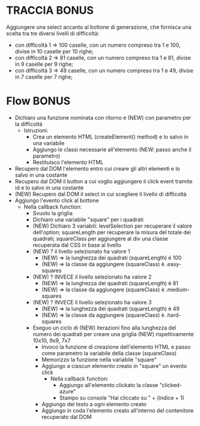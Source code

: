 # TRACCIA BONUS
Aggiungere una select accanto al bottone di generazione, che fornisca una scelta tra tre diversi livelli di difficoltà:
- con difficoltà 1 => 100 caselle, con un numero compreso tra 1 e 100, divise in 10 caselle per 10 righe;
- con difficoltà 2 => 81 caselle, con un numero compreso tra 1 e 81, divise in 9 caselle per 9 righe;
- con difficoltà 3 => 49 caselle, con un numero compreso tra 1 e 49, divise in 7 caselle per 7 righe;

# Flow BONUS
- Dichiaro una funzione nominata con ritorno e (NEW) con parametro per la difficoltà
    - Istruzioni:
        - Crea un elemento HTML (createElement() method) e lo salvo in una variabile
        - Aggiungo le classi necessarie all'elemento (NEW: passo anche il parametro)
        - Restituisco l'elemento HTML
- Recupero dal DOM l'elemento entro cui creare gli altri elementi e lo salvo in una costante
- Recupero dal DOM il button a cui voglio aggiungere il click event tramite id e lo salvo in una costante
- (NEW) Recupero dal DOM il select in cui scegliere il livello di difficoltà
- Aggiungo l'evento click al bottone
    - Nella callback function:
        - Svuoto la griglia
        - Dichiaro una variabile "square" per i quadrati
        - (NEW) Dichiaro 3 variabili: levelSelection per recuperare il valore dell'option; squareLength per recuperare la misura del totale dei quadrati; squareClass per aggiungere al div una classe recuperata dal CSS in base al livello
        - (NEW) ? il livello selezionato ha valore 1
            - (NEW) => la lunghezza dei quadrati (squareLength) è 100
            - (NEW) => la classe da aggiungere (squareClass) è .easy-squares
        - (NEW) ? INVECE il livello selezionato ha valore 2
            - (NEW) => la lunghezza dei quadrati (squareLength) è 81
            - (NEW) => la classe da aggiungere (squareClass) è .medium-squares
        - (NEW) ? INVECE il livello selezionato ha valore 3
            - (NEW) => la lunghezza dei quadrati (squareLength) è 49
            - (NEW) => la classe da aggiungere (squareClass) è .hard-squares
        - Eseguo un ciclo di (NEW) iterazioni fino alla lunghezza del numero dei quadrati per creare una griglia (NEW) rispettivamente 10x10, 9x9, 7x7
            - Invoco la funzione di creazione dell'elemento HTML e passo come parametro la variabile della classe (squareClass)
            - Memorizzo la funzione nella variabile "square"
            - Aggiungo a ciascun elemento creato in "square" un evento click
                - Nella callback function:
                    - Aggiungo all'elemento clickato la classe "clicked-azure"
                    - Stampo su console "Hai cliccato su " + (indice + 1)
            - Aggiungo del testo a ogni elemento creato
            - Aggiungo in coda l'elemento creato all'interno del contenitore recuperato dal DOM